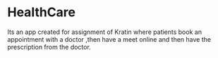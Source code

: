 # HealthCare
Its an app created for assignment of Kratin where patients book an appointment with a doctor ,then have a meet online  and then have the prescription from the doctor.
